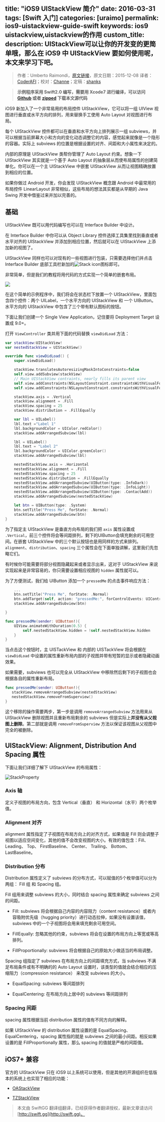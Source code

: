 title: "iOS9 UIStackView 简介"
date: 2016-03-31
tags: [Swift 入门]
categories: [uraimo]
permalink: ios9-uistackview-guide-swift
keywords: ios9 uistackview,uistackview的作用
custom_title: 
description: UIStackView可以让你的开发变的更简单哦，那么在 iOS9 中 UIStackView 要如何使用呢，本文来学习下吧。
---
> 作者：Umberto Raimondi，[原文链接](https://www.uraimo.com/2015/09/08/ios9-uistackview-guide-swift/)，原文日期：2015-12-08
> 译者：[CoderAFI](http://coderafi.github.io/)；校对：[Channe](undefined)；定稿：[shanks](http://codebuild.me/)
  







<!--此处开始正文-->

> **示例程序采用 Swift2.0 编写，需要用 Xcode7 进行编译，可以访问 [Github](https://github.com/uraimo/uistackview-sample) 或者 [zipped](https://github.com/uraimo/uistackview-sample/archive/master.zip) 下载本文源代码**

iOS9 新加入了一个非常易用的布局控件 UIStackView，它可以将一组 UIView 视图进行垂直或水平方向的排列，用来替换手工使用 Auto Layout 对视图进行布局。

<!--more-->

每个 UIStackView 控件都可以在垂直和水平方向上排列展示一组 subviews，并可以根据当前屏幕大小和方向的变化动态调整它的内容，感觉起来就像是一个隐形的容器。实际上 subviews 的位置是根据设置的对齐、间距和大小属性来决定的。

内部的原理是 UIStackView 类帮你管理了 Auto Layout 约束。想象一下 UIStackView 其实就是一个基于 Auto Layout 的抽象层从而使布局属性的创建简单化。你可以在一个主 UIStackView 中嵌套 UIStackView 从而让视图精确放置到相应的位置。

如果你做过 Android 开发，你会发现 UIStackView 概念跟 Android 中最常用的布局控件 LinearLayout 非常相似，这些布局的想法其实都是从早期的 Java Swing 开发中借鉴过来并加以完善的。

## 基础

UIStackView 既可以用代码编写也可以在 Interface Builder 中设计。

在 Interface Builder 中你可以从 Object Library 控件选择工具集里找到垂直或者水平对齐的 UIStackView 并添加到相应位置，然后就可以在 UIStackView 上添加新的视图了。

UIStackView 同样也可以对现有的一些视图进行包装，只需要选择他们并点击 Interface Builder 底部工具栏新加的![Stack icon](/img/articles/ios9-uistackview-guide-swift/uistackview00.png1459387514.8102102)图标即可。

非常简单，但是我们的教程将用代码的方式实现一个简单的嵌套布局。

![](/img/articles/ios9-uistackview-guide-swift/uistackview02.gif1459387515.8780005)

在这个简单的示例程序中，我们将会在状态栏下放置一个 UIStackView，里面包含四个控件：两个 UILabel，一个水平方向的 UIStackView 和 一个 UIButton。水平方向的 UIStackView 中包含了三个带有默认图标的按钮。

下面让我们创建一个 Single View Application，记住要将 Deployment Target 设置成 9.0+。

打开 `ViewController` 类并用下面的代码替换 `viewDidLoad` 方法：

```swift
var stackView:UIStackView!
var nestedStackView = UIStackView()

override func viewDidLoad() {
    super.viewDidLoad()

    stackView.translatesAutoresizingMaskIntoConstraints=false
    self.view.addSubview(stackView)
    // Main UIStackView contraints, nearly fills its parent view
    self.view.addConstraints(NSLayoutConstraint.constraintsWithVisualFormat("V:|-30-[stackView]-30-|",options: NSLayoutFormatOptions.AlignAllLeading,metrics: nil, views: ["stackView":stackView]))
    self.view.addConstraints(NSLayoutConstraint.constraintsWithVisualFormat("H:|-10-[stackView]-10-|",options: NSLayoutFormatOptions.AlignAllLeading,metrics: nil, views: ["stackView":stackView]))

    stackView.axis = .Vertical
    stackView.alignment = .Fill
    stackView.spacing = 25
    stackView.distribution = .FillEqually

    var lbl = UILabel()
    lbl.text ="Label 1"
    lbl.backgroundColor = UIColor.redColor()
    stackView.addArrangedSubview(lbl)

    lbl = UILabel()
    lbl.text = "Label 2"
    lbl.backgroundColor = UIColor.greenColor()
    stackView.addArrangedSubview(lbl)

    nestedStackView.axis = .Horizontal
    nestedStackView.alignment = .Fill
    nestedStackView.spacing = 25
    nestedStackView.distribution = .FillEqually
    nestedStackView.addArrangedSubview(UIButton(type: .InfoDark))
    nestedStackView.addArrangedSubview(UIButton(type: .InfoLight))
    nestedStackView.addArrangedSubview(UIButton(type: .ContactAdd))
    stackView.addArrangedSubview(nestedStackView)

    let btn = UIButton(type: .System)
    btn.setTitle("Press Me", forState: .Normal)
    stackView.addArrangedSubview(btn)
}
```

为了指定主 UIStackView 是垂直方向布局的我们把 `axis` 属性设置成 `.Vertical`，前三个控件将会等间距排列，剩下的UIButton会填充剩余的可用空间。在嵌套 UIStackView 中的三个默认按钮也是用同样的方式来排列。`alignment`、`distribution`、`spacing` 三个属性会在下面单独讲解，这里我们先忽略它们。

有时候你可能需要将部分视图隐藏起来或者显示出来，这对于 UIStackView 来说实现起来是非常容易的，你只需要设置相应视图的 `hidden` 属性就可以。

为了方便测试，我们给 UIButton 添加一个 `pressedMe` 的点击事件响应方法：

```swift
    ...
    btn.setTitle("Press Me", forState: .Normal)
    btn.addTarget(self, action: "pressedMe:", forControlEvents: UIControlEvents.TouchUpInside)
    stackView.addArrangedSubview(btn)

}

func pressedMe(sender: UIButton!){
    UIView.animateWithDuration(0.5) {
        self.nestedStackView.hidden = !self.nestedStackView.hidden
    }
}
```

当点击这个按钮时，主 UISTackView 和 内部的 UISTackView 将会根据在 `viewDidLoad` 中设置的属性重新布局内部的子视图并带有短暂的显示或者隐藏动画效果。

如果需要，subviews 也可以完全从 UIStackView 中移除然后剩下的子视图也会根据各自的属性重新布局。

```swift
func pressedMe(sender: UIButton!){
   stackView.removeArrangedSubview(nestedStackView)
   nestedStackView.removeFromSuperview()
}
```

这个移除的操作需要两步，第一步是调用 `removeArrangedSubview` 方法用来从 UIStackView 删除视图并且重新布局剩余的 subviews 但是实际上**并没有从父视图上删除**。第二部就是调用 `removeFromSuperview` 方法以保证该视图从父视图中完全的被删除。

## UIStackView: Alignment, Distribution And Spacing 属性

下面让我们详细了解下  UIStackView 的布局属性：

![StackProperty](/img/articles/ios9-uistackview-guide-swift/uistackview01.png1459387517.1515186)

### Axis 轴

定义子视图的布局方向，包含 Vertical（垂直） 和 Horizontal（水平）两个枚举值。

### Alignment 对齐

alignment 属性指定了子视图在布局方向上的对齐方式，如果值是 Fill 则会调整子视图以适应空间变化，其他的值不会改变视图的大小。有效的值包含：Fill、 Leading、 Top、 FirstBaseline、 Center、 Trailing、 Bottom、 LastBaseline。

### Distribution 分布

Distribution 属性定义了 subviews 的分布方式，可以赋值的5个枚举值可以分为两组： Fill 组 和 Spacing 组。

Fill 组用来调整 subviews 的大小，同时结合 spacing 属性来确定 subviews 之间的间距。

- Fill: subviews 将会根据自己内容的内容阻力（content resistance）或者内容吸附优先级（hugging priority）进行动态拉伸，如果没有设置该值，subviews 中的一个子视图将会用来填充剩余可用空间。

- FillEqually: 忽略其他的约束，subviews 将会在设置的布局方向上等宽或等高排列。

- FillProportionally: subviews 将会根据自己的原始大小做适当的布局调整。

Spacing 组指定了 subviews 在布局方向上的间距填充方式，当 subviews 不满足布局条件或有不明确的的 Auto Layout 设置时，该类型的值就会结合相应的压缩阻力（compression resistance） 来改变 subviews 的大小。

- EqualSpacing: subviews 等间距排列

- EqualCentering: 在布局方向上居中的 subviews 等间距排列

### Spacing 间距

spacing 属性根据当前 distribution 属性的值有不同方向的解释。

如果 UIStackView 的 distribution 属性设置的是 EqualSpacing、 EqualCentering，spacing 属性指的就是 subviews 之间的最小间距。相反如果设置的是 FillProportionally 属性，那么 spacing 的值就是严格的间距值。

## iOS7+ 兼容

官方的 UIStackView 只在 iOS9 以上系统可以使用，但是其他的开源组织在低版本的系统上也实现了相应的功能：

- [OAStackView](https://github.com/oarrabi/OAStackView)

- [TZStackView](https://github.com/tomvanzummeren/TZStackView)
> 本文由 SwiftGG 翻译组翻译，已经获得作者翻译授权，最新文章请访问 [http://swift.gg](http://swift.gg)。